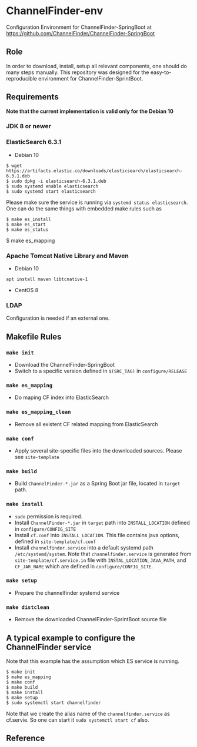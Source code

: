 ChannelFinder-env
===
Configuration Environment for ChannelFinder-SpringBoot at https://github.com/ChannelFinder/ChannelFinder-SpringBoot

## Role
In order to download, install, setup all relevant components, one should do many steps manually. This repository was designed for the easy-to-reproducible environment for ChannelFinder-SprintBoot.

## Requirements

**Note that the current implementation is valid only for the Debian 10**

### JDK 8 or newer

### ElasticSearch 6.3.1

* Debian 10
```
$ wget https://artifacts.elastic.co/downloads/elasticsearch/elasticsearch-6.3.1.deb
$ sudo dpkg -i elasticsearch-6.3.1.deb
$ sudo systemd enable elasticsearch
$ sudo systemd start elasticsearch
```
Please make sure the service is running via `systemd status elasticsearch`. One can do the same things with embedded make rules such as 
```
$ make es_install
$ make es_start
$ make es_status
```
$ make es_mapping

### Apache Tomcat Native Library and Maven

* Debian 10

```
apt install maven libtcnative-1
```

* CentOS 8


###  LDAP 
Configuration is needed if an external one.

## Makefile Rules

### `make init`
* Download the ChannelFinder-SpringBoot
* Switch to a specific version defined in `$(SRC_TAG)` in `configure/RELEASE`

### `make es_mapping`
* Do maping CF index into ElasticSearch

### `make es_mapping_clean`
* Remove all existent CF related mapping from ElasticSearch


### `make conf`
* Apply several site-specific files into the downloaded sources. Please see `site-template`

### `make build`
* Build `ChannelFinder-*.jar` as a Spring Boot jar file, located in `target` path.

### `make install`
* `sudo` permission is required.
* Install `ChannelFinder-*.jar` in `target` path into `INSTALL_LOCATION` defined in `configure/CONFIG_SITE`
* Install `cf.conf` into `INSTALL_LOCATION`. This file contains java options, defined in `site-template/cf.conf`
* Install `channelfinder.service` into a default systemd path `/etc/systemd/system`. Note that `channelfinder.service` is generated from `site-template/cf.service.in` file with `INSTAL_LOCATION`, `JAVA_PATH`, and `CF_JAR_NAME` which are defined in `configure/CONFIG_SITE`.

### `make setup`
* Prepare the channelfinder systemd service

### `make distclean`
* Remove the downloaded ChannelFinder-SprintBoot source file

## A typical example to configure the ChannelFinder service

Note that this example has the assumption which ES service is running.


```
$ make init
$ make es_mapping
$ make conf
$ make build
$ make install
$ make setup
$ sudo systemctl start channelfinder
```

Note that we create the alias name of the `channelfinder.service` as cf.servie. So one can start it `sudo systemctl start cf` also. 


## Reference




